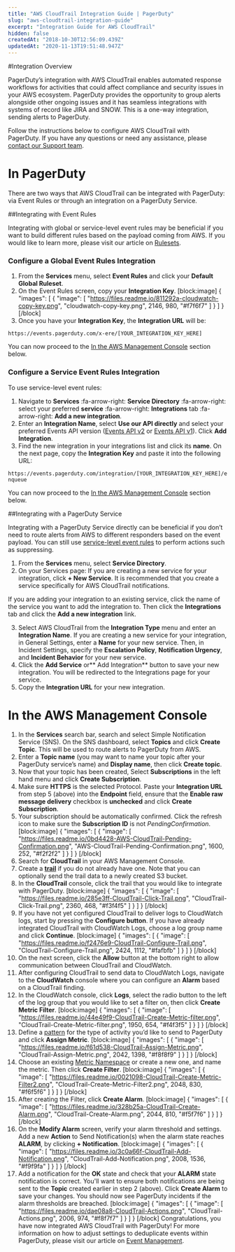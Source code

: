 ```yaml
---
title: "AWS CloudTrail Integration Guide | PagerDuty"
slug: "aws-cloudtrail-integration-guide"
excerpt: "Integration Guide for AWS CloudTrail"
hidden: false
createdAt: "2018-10-30T12:56:09.439Z"
updatedAt: "2020-11-13T19:51:48.947Z"
---
```

#Integration Overview

PagerDuty’s integration with AWS CloudTrail enables automated response workflows for activities that could affect compliance and security issues in your AWS ecosystem. PagerDuty provides the opportunity to group alerts alongside other ongoing issues and it has seamless integrations with systems of record like JIRA and SNOW. This is a one-way integration, sending alerts to PagerDuty.

Follow the instructions below to configure AWS CloudTrail with PagerDuty. If you have any questions or need any assistance, please [contact our Support team](https://www.pagerduty.com/contact-us/).

# In PagerDuty 

There are two ways that AWS CloudTrail can be integrated with PagerDuty: via Event Rules or through an integration on a PagerDuty Service.

##Integrating with Event Rules

Integrating with global or service-level event rules may be beneficial if you want to build different rules based on the payload coming from AWS. If you would like to learn more, please visit our article on [Rulesets](doc:rulesets).

### Configure a Global Event Rules Integration

1. From the **Services** menu, select **Event Rules** and click your **Default Global Ruleset**. 
2. On the Event Rules screen, copy your **Integration Key**.
[block:image]
{
  "images": [
    {
      "image": [
        "https://files.readme.io/811292a-cloudwatch-copy-key.png",
        "cloudwatch-copy-key.png",
        2146,
        980,
        "#f7f6f7"
      ]
    }
  ]
}
[/block]
3. Once you have your **Integration Key**, the **Integration URL** will be:

`https://events.pagerduty.com/x-ere/[YOUR_INTEGRATION_KEY_HERE]`

You can now proceed to the [In the AWS Management Console](https://support.pagerduty.com/docs/aws-cloudtrail-integration-guide#in-the-aws-management-console) section below. 

### Configure a Service Event Rules Integration

To use service-level event rules:

1. Navigate to **Services** :fa-arrow-right: **Service Directory** :fa-arrow-right: select your preferred **service** :fa-arrow-right: **Integrations** tab :fa-arrow-right: **Add a new integration**. 
2. Enter an **Integration Name**, select **Use our API directly** and select your preferred Events API version ([Events API v2](https://developer.pagerduty.com/docs/events-api-v2/overview/) or [Events API v1](https://developer.pagerduty.com/docs/events-api-v1/overview/)). Click **Add Integration**.
3. Find the new integration in your integrations list and click its **name**. On the next page, copy the **Integration Key** and paste it into the following URL:

`https://events.pagerduty.com/integration/[YOUR_INTEGRATION_KEY_HERE]/enqueue`

You can now proceed to the [In the AWS Management Console](https://support.pagerduty.com/docs/aws-cloudtrail-integration-guide#in-the-aws-management-console) section below. 

##Integrating with a PagerDuty Service

Integrating with a PagerDuty Service directly can be beneficial if you don’t need to route alerts from AWS to different responders based on the event payload. You can still use [service-level event rules](https://support.pagerduty.com/docs/event-management#section-configure-event-rules-for-a-service) to perform actions such as suppressing.

1. From the **Services** menu, select **Service Directory**.
2. On your Services page: If you are creating a new service for your integration, click **+ New Service**. It is recommended that you create a service specifically for AWS CloudTrail notifications.

If you are adding your integration to an existing service, click the name of the service you want to add the integration to. Then click the **Integrations** tab and click the **Add a new integration** link.

3. Select AWS CloudTrail from the **Integration Type** menu and enter an **Integration Name**.
If you are creating a new service for your integration, in General Settings, enter a **Name** for your new service. Then, in Incident Settings, specify the **Escalation Policy**, **Notification Urgency**, and **Incident Behavior** for your new service.
4. Click the **Add Service** or** Add Integration** button to save your new integration. You will be redirected to the Integrations page for your service.
5. Copy the **Integration URL** for your new integration.

# In the AWS Management Console

1. In the **Services** search bar, search and select Simple Notification Service (SNS). On the SNS dashboard, select **Topics** and click **Create Topic**. This will be used to route alerts to PagerDuty from AWS.
2. Enter a **Topic name** (you may want to name your topic after your PagerDuty service’s name) and **Display name**, then click **Create topic**. 
3. Now that your topic has been created, Select **Subscriptions** in the left hand menu and click **Create Subscription**.
4. Make sure **HTTPS** is the selected Protocol. Paste your **Integration URL** from step 5 (above) into the **Endpoint** field, ensure that the **Enable raw message delivery** checkbox is **unchecked** and click **Create Subscription**.
5. Your subscription should be automatically confirmed. Click the refresh icon to make sure the **Subscription ID** is not *PendingConfirmation*.
[block:image]
{
  "images": [
    {
      "image": [
        "https://files.readme.io/0bd4428-AWS-CloudTrail-Pending-Confirmation.png",
        "AWS-CloudTrail-Pending-Confirmation.png",
        1600,
        252,
        "#f2f2f2"
      ]
    }
  ]
}
[/block]
6. Search for **CloudTrail** in your AWS Management Console.
7. Create a **[trail](https://docs.aws.amazon.com/awscloudtrail/latest/userguide/cloudtrail-create-a-trail-using-the-console-first-time.html)** if you do not already have one. Note that you can optionally send the trail data to a newly created S3 bucket. 
8. In the **CloudTrail** console, click the trail that you would like to integrate with PagerDuty. 
[block:image]
{
  "images": [
    {
      "image": [
        "https://files.readme.io/285e3ff-CloudTrail-Click-Trail.png",
        "CloudTrail-Click-Trail.png",
        2360,
        468,
        "#f3f4f5"
      ]
    }
  ]
}
[/block]
9. If you have not yet configured CloudTrail to deliver logs to CloudWatch logs, start by pressing the **Configure button**. If you have already integrated CloudTrail with CloudWatch Logs, choose a log group name and click **Continue**.
[block:image]
{
  "images": [
    {
      "image": [
        "https://files.readme.io/f2476e9-CloudTrail-Configure-Trail.png",
        "CloudTrail-Configure-Trail.png",
        2424,
        1112,
        "#fafbfb"
      ]
    }
  ]
}
[/block]
10. On the next screen, click the **Allow** button at the bottom right to allow communication between CloudTrail and CloudWatch.
11. After configuring CloudTrail to send data to CloudWatch Logs, navigate to the **CloudWatch** console where you can configure an **Alarm** based on a CloudTrail finding.
12. In the CloudWatch console, click **Logs**, select the radio button to the left of the log group that you would like to set a filter on, then click **Create Metric Filter**.
[block:image]
{
  "images": [
    {
      "image": [
        "https://files.readme.io/44e49f9-CloudTrail-Create-Metric-filter.png",
        "CloudTrail-Create-Metric-filter.png",
        1950,
        654,
        "#f4f3f5"
      ]
    }
  ]
}
[/block]
13. Define a [pattern](https://docs.aws.amazon.com/AmazonCloudWatch/latest/logs/FilterAndPatternSyntax.html) for the type of activity you’d like to send to PagerDuty and click **Assign Metric**.
[block:image]
{
  "images": [
    {
      "image": [
        "https://files.readme.io/f61d538-CloudTrail-Assign-Metric.png",
        "CloudTrail-Assign-Metric.png",
        2042,
        1398,
        "#f8f8f9"
      ]
    }
  ]
}
[/block]
14. Choose an existing [Metric Namespace](https://docs.aws.amazon.com/AmazonCloudWatch/latest/monitoring/cloudwatch_concepts.html#Namespace) or create a new one, and name the metric. Then click **Create Filter**.
[block:image]
{
  "images": [
    {
      "image": [
        "https://files.readme.io/0021098-CloudTrail-Create-Metric-Filter2.png",
        "CloudTrail-Create-Metric-Filter2.png",
        2048,
        830,
        "#f6f5f6"
      ]
    }
  ]
}
[/block]
15. After creating the Filter, click **Create Alarm**.
[block:image]
{
  "images": [
    {
      "image": [
        "https://files.readme.io/328b25a-CloudTrail-Create-Alarm.png",
        "CloudTrail-Create-Alarm.png",
        2044,
        810,
        "#f5f7f6"
      ]
    }
  ]
}
[/block]
16. On the **Modify Alarm** screen, verify your alarm threshold and settings. Add a new **Action** to Send Notification(s) when the alarm state reaches **ALARM**, by clicking **+ Notification**.
[block:image]
{
  "images": [
    {
      "image": [
        "https://files.readme.io/3c0a66f-CloudTrail-Add-Notification.png",
        "CloudTrail-Add-Notification.png",
        2008,
        1536,
        "#f9f9fa"
      ]
    }
  ]
}
[/block]
17. Add a notification for the **OK** state and check that your **ALARM** state notification is correct. You'll want to ensure both notifications are being sent to the **Topic** created earlier in step 2 (above). Click **Create Alarm** to save your changes. You should now see PagerDuty incidents if the alarm thresholds are breached.
[block:image]
{
  "images": [
    {
      "image": [
        "https://files.readme.io/dae08a8-CloudTrail-Actions.png",
        "CloudTrail-Actions.png",
        2006,
        974,
        "#f8f7f7"
      ]
    }
  ]
}
[/block]
Congratulations, you have now integrated AWS CloudTrail with PagerDuty! For more information on how to adjust settings to deduplicate events within PagerDuty, please visit our article on [Event Management](https://support.pagerduty.com/docs/event-management).